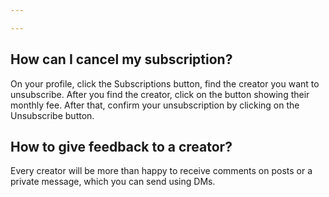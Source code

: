 ```yaml
---

---
```

## How can I cancel my subscription?

On your profile, click the Subscriptions button, find the creator you want to unsubscribe. After you find the creator, click on the button showing their monthly fee. After that, confirm your unsubscription by clicking on the Unsubscribe button.

## How to give feedback to a creator?

Every creator will be more than happy to receive comments on posts or a private message, which you can send using DMs.